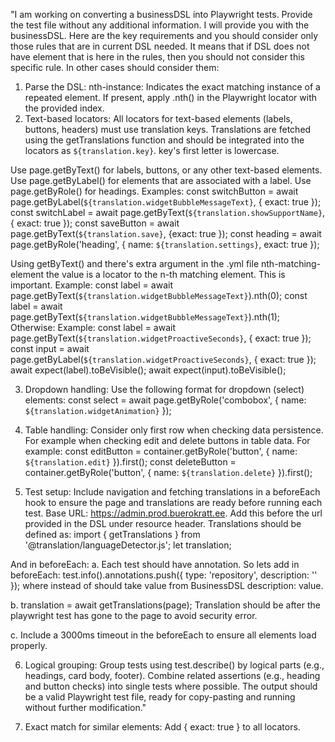 "I am working on converting a businessDSL into Playwright tests. Provide the test file without any additional information. I will provide you with the businessDSL. Here are the key requirements and you should consider only those rules that are in current DSL needed. It means that if DSL does not have element that is here in the rules, then you should not consider this specific rule. In other cases should consider them:
1. Parse the DSL:
      nth-instance: Indicates the exact matching instance of a repeated element. If present, apply .nth() in the Playwright locator with the provided index.
2. Text-based locators: 
  All locators for text-based elements (labels, buttons, headers) must use translation keys. Translations are fetched using the getTranslations function and should be integrated into the locators as `${translation.key}`. key's first letter is lowercase. 
  
  Use page.getByText() for labels, buttons, or any other text-based elements.
  Use page.getByLabel() for elements that are associated with a label.
  Use page.getByRole() for headings.
  Examples: 
         const switchButton = await page.getByLabel(`${translation.widgetBubbleMessageText}`, { exact: true });
         const switchLabel = await page.getByText(`${translation.showSupportName}`, { exact: true });
         const saveButton = await page.getByText(`${translation.save}`, {exact: true });
         const heading = await page.getByRole('heading', { name: `${translation.settings}`, exact: true });

  Using getByText() and there's extra argument in the .yml file nth-matching-element the value is a locator to the n-th matching element. This is important. 
  Example:
        const label = await page.getByText(`${translation.widgetBubbleMessageText}`).nth(0);
        const label = await page.getByText(`${translation.widgetBubbleMessageText}`).nth(1);
  Otherwise:
  Example: 
    const label = await page.getByText(`${translation.widgetProactiveSeconds}`, { exact: true });
    const input = await page.getByLabel(`${translation.widgetProactiveSeconds}`, { exact: true });
    await expect(label).toBeVisible();
    await expect(input).toBeVisible();

3. Dropdown handling: 
   Use the following format for dropdown (select) elements:
   const select = await page.getByRole('combobox', { name: `${translation.widgetAnimation}` });

4. Table handling: 
   Consider only first row when checking data persistence. For example when checking edit and delete buttons in table data.
   For example: const editButton = container.getByRole('button', { name: `${translation.edit}` }).first();
                const deleteButton = container.getByRole('button', { name: `${translation.delete}` }).first();

5. Test setup:
Include navigation and fetching translations in a beforeEach hook to ensure the page and translations are ready before running each test.
Base URL: https://admin.prod.buerokratt.ee. Add this before the url provided in the DSL under resource header.
Translations should be defined as:
  import { getTranslations } from '@translation/languageDetector.js';
  let translation;

And in beforeEach:
a. Each test should have annotation. So lets add in beforeEach: test.info().annotations.push({ type: 'repository', description: '<description>' });
   where instead of <description> should take value from BusinessDSL description: value. 

b. translation = await getTranslations(page);
   Translation should be after the playwright test has gone to the page to avoid security error.

c. Include a 3000ms timeout in the beforeEach to ensure all elements load properly.


6. Logical grouping:
Group tests using test.describe() by logical parts (e.g., headings, card body, footer).
Combine related assertions (e.g., heading and button checks) into single tests where possible.
The output should be a valid Playwright test file, ready for copy-pasting and running without further modification."

7. Exact match for similar elements:
Add { exact: true } to all locators.